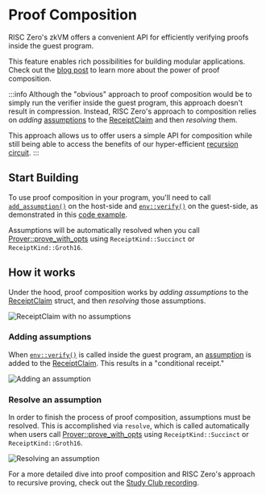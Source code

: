 # Proof Composition

RISC Zero's zkVM offers a convenient API for efficiently verifying proofs inside the guest program.

This feature enables rich possibilities for building modular applications. Check out the [blog post] to learn more about the power of proof composition.

:::info
Although the "obvious" approach to proof composition would be to simply run the verifier inside the guest program, this approach doesn't result in compression.
Instead, RISC Zero's approach to composition relies on _adding_ [assumptions] to the [ReceiptClaim] and then _resolving_ them.

This approach allows us to offer users a simple API for composition while still being able to access the benefits of our hyper-efficient [recursion circuit].
:::

## Start Building

To use proof composition in your program, you'll need to call [`add_assumption()`] on the host-side and [`env::verify()`] on the guest-side, as demonstrated in this [code example].

Assumptions will be automatically resolved when you call [Prover::prove\_with\_opts][Prover::prove_with_opts] using `ReceiptKind::Succinct` or `ReceiptKind::Groth16`.

## How it works

Under the hood, proof composition works by _adding assumptions_ to the [ReceiptClaim] struct, and then _resolving_ those assumptions.

![ReceiptClaim with no assumptions][composition-no-assumptions]

### Adding assumptions

When [`env::verify()`] is called inside the guest program, an [assumption][assumptions] is added to the [ReceiptClaim].
This results in a "conditional receipt."

![Adding an assumption][composition-add-assumption]

### Resolve an assumption

In order to finish the process of proof composition, assumptions must be resolved.
This is accomplished via `resolve`, which is called automatically when users call [Prover::prove\_with\_opts][Prover::prove_with_opts] using `ReceiptKind::Succinct` or `ReceiptKind::Groth16`.

![Resolving an assumption][composition-resolve]

For a more detailed dive into proof composition and RISC Zero's approach to recursive proving, check out the [Study Club recording].

[`add_assumption()`]: https://github.com/risc0/risc0/blob/release-1.0/examples/composition/src/main.rs#L29
[assumptions]: /terminology#assumption
[blog post]: https://www.risczero.com/blog/proof-composition
[code example]: https://github.com/risc0/risc0/tree/release-1.0/examples/composition#readme
[`env::verify()`]: https://github.com/risc0/risc0/blob/release-1.0/examples/composition/methods/guest/src/main.rs#L24
[ReceiptClaim]: https://docs.rs/risc0-zkvm/1.0/risc0_zkvm/struct.ReceiptClaim.html
[Study Club recording]: https://www.youtube.com/watch?v=x0-7Y46bQO0&list=PLcPzhUaCxlCjdhONxEYZ1dgKjZh3ZvPtl&index=1
[composition-no-assumptions]: /diagrams/composition-no-assumptions.png
[composition-add-assumption]: /diagrams/composition-add-assumption.png
[composition-resolve]: /diagrams/composition-resolve.png
[Prover::prove_with_opts]: https://docs.rs/risc0-zkvm/1.0/risc0_zkvm/trait.Prover.html#method.prove_with_opts
[recursion circuit]: ../recursion.md
